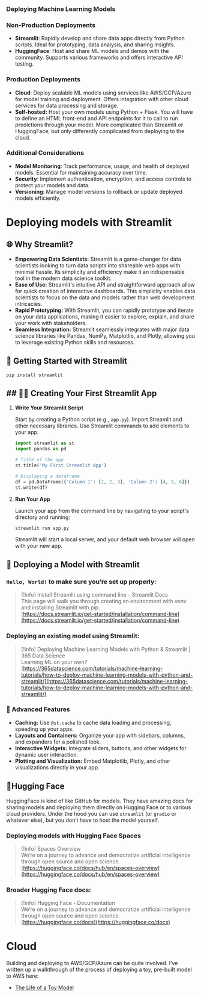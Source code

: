 ### Deploying Machine Learning Models

### Non-Production Deployments

- **Streamlit**: Rapidly develop and share data apps directly from Python scripts. Ideal for prototyping, data analysis, and sharing insights.
- **HuggingFace**: Host and share ML models and demos with the community. Supports various frameworks and offers interactive API testing.

### Production Deployments

- **Cloud**: Deploy scalable ML models using services like AWS/GCP/Azure for model training and deployment. Offers integration with other cloud services for data processing and storage.
- **Self-hosted:** Host your own models using Python + Flask. You will have to define an HTML front-end and API endpoints for it to call to run predictions through your model. More complicated than Streamlit or HuggingFace, but only differently complicated from deploying to the cloud.

### Additional Considerations

- **Model Monitoring**: Track performance, usage, and health of deployed models. Essential for maintaining accuracy over time.
- **Security**: Implement authentication, encryption, and access controls to protect your models and data.
- **Versioning**: Manage model versions to rollback or update deployed models efficiently.

# Deploying models with Streamlit

## 🌐 Why Streamlit?

- **Empowering Data Scientists:** Streamlit is a game-changer for data scientists looking to turn data scripts into shareable web apps with minimal hassle. Its simplicity and efficiency make it an indispensable tool in the modern data science toolkit.
- **Ease of Use:** Streamlit's intuitive API and straightforward approach allow for quick creation of interactive dashboards. This simplicity enables data scientists to focus on the data and models rather than web development intricacies.
- **Rapid Prototyping:** With Streamlit, you can rapidly prototype and iterate on your data applications, making it easier to explore, explain, and share your work with stakeholders.
- **Seamless Integration:** Streamlit seamlessly integrates with major data science libraries like Pandas, NumPy, Matplotlib, and Plotly, allowing you to leverage existing Python skills and resources.

## 🚀 Getting Started with Streamlit

```Shell
pip install streamlit
```

## ## 🧑‍💻 Creating Your First Streamlit App

1. **Write Your Streamlit Script**
    
    Start by creating a Python script (e.g., `app.py`). Import Streamlit and other necessary libraries. Use Streamlit commands to add elements to your app.
    
    ```Python
    import streamlit as st
    import pandas as pd
    
    # Title of the app
    st.title('My First Streamlit App')
    
    # Displaying a dataframe
    df = pd.DataFrame({'Column 1': [1, 2, 3], 'Column 2': [4, 5, 6]})
    st.write(df)
    ```
    
2. **Run Your App**
    
    Launch your app from the command line by navigating to your script's directory and running:
    
    ```Shell
    streamlit run app.py
    ```
    
    Streamlit will start a local server, and your default web browser will open with your new app.
    

## 🌟 Deploying a Model with Streamlit

### `Hello, World!` to make sure you’re set up properly:

> [!info] Install Streamlit using command line - Streamlit Docs  
> This page will walk you through creating an environment with venv and installing Streamlit with pip.  
> [https://docs.streamlit.io/get-started/installation/command-line](https://docs.streamlit.io/get-started/installation/command-line)  

### Deploying an existing model using Streamlit:

> [!info] Deploying Machine Learning Models with Python & Streamlit | 365 Data Science  
> Learning ML on your own?  
> [https://365datascience.com/tutorials/machine-learning-tutorials/how-to-deploy-machine-learning-models-with-python-and-streamlit/](https://365datascience.com/tutorials/machine-learning-tutorials/how-to-deploy-machine-learning-models-with-python-and-streamlit/)  

### 🧰 Advanced Features

- **Caching:** Use `@st.cache` to cache data loading and processing, speeding up your apps.
- **Layouts and Containers:** Organize your app with sidebars, columns, and expanders for a polished look.
- **Interactive Widgets:** Integrate sliders, buttons, and other widgets for dynamic user interaction.
- **Plotting and Visualization:** Embed Matplotlib, Plotly, and other visualizations directly in your app.

## 🤗Hugging Face

HuggingFace is kind of like GitHub for models. They have amazing docs for sharing models and deploying them directly on Hugging Face or to various cloud providers. Under the hood you can use `streamlit` (or `gradio` or whatever else), but you don’t have to host the model yourself.

### Deploying models with Hugging Face Spaces

> [!info] Spaces Overview  
> We’re on a journey to advance and democratize artificial intelligence through open source and open science.  
> [https://huggingface.co/docs/hub/en/spaces-overview](https://huggingface.co/docs/hub/en/spaces-overview)  

### Broader Hugging Face docs:

> [!info] Hugging Face - Documentation  
> We’re on a journey to advance and democratize artificial intelligence through open source and open science.  
> [https://huggingface.co/docs](https://huggingface.co/docs)  

# Cloud

Building and deploying to AWS/GCP/Azure can be quite involved. I’ve written up a walkthrough of the process of deploying a toy, pre-built model to AWS here:

- [The Life of a Toy Model](https://docs.google.com/document/d/1KSxvVTV-STotoH0_EomhXQZuhekaU0uRl3Iz_7vI_z0/edit)